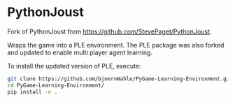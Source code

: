 PythonJoust
===========

Fork of PythonJoust from https://github.com/StevePaget/PythonJoust.

Wraps the game into a PLE environment. The PLE package was also forked and updated to enable multi player agent learning.

To install the updated version of PLE, execute:


```bash
git clone https://github.com/bjoernWahle/PyGame-Learning-Environment.git
cd PyGame-Learning-Environment/
pip install -e .
```

